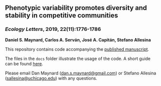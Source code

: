 ## Phenotypic variability promotes diversity and stability in competitive communities ##

### **_Ecology Letters_, 2019, 22(11):1776-1786**

**Daniel S. Maynard, Carlos A. Serván, José A. Capitán, Stefano Allesina**

This repository contains code accompanying the [published manuscript](https://onlinelibrary.wiley.com/doi/full/10.1111/ele.13356). 

The files in the `docs` folder illustrate the usage of the code. A short guide can be found [here](https://dsmaynard.github.io/phenotypic_variation/).

Please email Dan Maynard ([dan.s.maynard@gmail.com](mailto:dan.s.maynard@gmail.com)) or Stefano Allesina ([sallesina@uchicago.edu](mailto:sallesina@uchicago.edu)) with any questions. 





